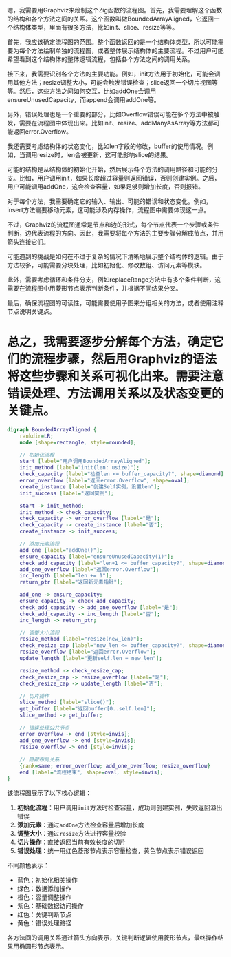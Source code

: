 嗯，我需要用Graphviz来绘制这个Zig函数的流程图。首先，我需要理解这个函数的结构和各个方法之间的关系。这个函数叫做BoundedArrayAligned，它返回一个结构体类型，里面有很多方法，比如init、slice、resize等等。

首先，我应该确定流程图的范围。整个函数返回的是一个结构体类型，所以可能需要为每个方法绘制单独的流程图，或者整体展示结构体的主要流程。不过用户可能希望看到这个结构体的整体逻辑流程，包括各个方法之间的调用关系。

接下来，我需要识别各个方法的主要功能。例如，init方法用于初始化，可能会调用其他方法；resize调整大小，可能会触发错误检查；slice返回一个切片视图等等。然后，这些方法之间如何交互，比如addOne会调用ensureUnusedCapacity，而append会调用addOne等。

另外，错误处理也是一个重要的部分，比如Overflow错误可能在多个方法中被触发，需要在流程图中体现出来。比如init、resize、addManyAsArray等方法都可能返回error.Overflow。

我还需要考虑结构体的状态变化，比如len字段的修改，buffer的使用情况。例如，当调用resize时，len会被更新，这可能影响slice的结果。

可能的结构是从结构体的初始化开始，然后展示各个方法的调用路径和可能的分支。比如，用户调用init，如果长度超过容量则返回错误，否则创建实例。之后，用户可能调用addOne，这会检查容量，如果足够则增加长度，否则报错。

对于每个方法，我需要确定它的输入、输出、可能的错误和状态变化。例如，insert方法需要移动元素，这可能涉及内存操作，流程图中需要体现这一点。

不过，Graphviz的流程图通常是节点和边的形式，每个节点代表一个步骤或条件判断，边代表流程的方向。因此，我需要将每个方法的主要步骤分解成节点，并用箭头连接它们。

可能遇到的挑战是如何在不过于复杂的情况下清晰地展示整个结构体的逻辑。由于方法较多，可能需要分块处理，比如初始化、修改数组、访问元素等模块。

此外，需要考虑循环和条件分支，例如replaceRange方法中有多个条件判断，这需要在流程图中用菱形节点表示判断条件，并根据不同结果分叉。

最后，确保流程图的可读性，可能需要使用子图来分组相关的方法，或者使用注释节点说明关键点。

总之，我需要逐步分解每个方法，确定它们的流程步骤，然后用Graphviz的语法将这些步骤和关系可视化出来。需要注意错误处理、方法调用关系以及状态变更的关键点。
================================================
```dot
digraph BoundedArrayAligned {
    rankdir=LR;
    node [shape=rectangle, style=rounded];

    // 初始化流程
    start [label="用户调用BoundedArrayAligned"];
    init_method [label="init(len: usize)"];
    check_capacity [label="检查len <= buffer_capacity?", shape=diamond];
    error_overflow [label="返回error.Overflow", shape=oval];
    create_instance [label="创建Self实例，设置len"];
    init_success [label="返回实例"];

    start -> init_method;
    init_method -> check_capacity;
    check_capacity -> error_overflow [label="是"];
    check_capacity -> create_instance [label="否"];
    create_instance -> init_success;

    // 添加元素流程
    add_one [label="addOne()"];
    ensure_capacity [label="ensureUnusedCapacity(1)"];
    check_add_capacity [label="len+1 <= buffer_capacity?", shape=diamond];
    add_one_overflow [label="返回error.Overflow"];
    inc_length [label="len += 1"];
    return_ptr [label="返回新元素指针"];

    add_one -> ensure_capacity;
    ensure_capacity -> check_add_capacity;
    check_add_capacity -> add_one_overflow [label="是"];
    check_add_capacity -> inc_length [label="否"];
    inc_length -> return_ptr;

    // 调整大小流程
    resize_method [label="resize(new_len)"];
    check_resize_cap [label="new_len <= buffer_capacity?", shape=diamond];
    resize_overflow [label="返回error.Overflow"];
    update_length [label="更新self.len = new_len"];

    resize_method -> check_resize_cap;
    check_resize_cap -> resize_overflow [label="是"];
    check_resize_cap -> update_length [label="否"];

    // 切片操作
    slice_method [label="slice()"];
    get_buffer [label="返回buffer[0..self.len]"];
    slice_method -> get_buffer;

    // 错误处理公共节点
    error_overflow -> end [style=invis];
    add_one_overflow -> end [style=invis];
    resize_overflow -> end [style=invis];
    
    // 隐藏布局关系
    {rank=same; error_overflow; add_one_overflow; resize_overflow}
    end [label="流程结束", shape=oval, style=invis];
}
``` 

该流程图展示了以下核心逻辑：

1. **初始化流程**：用户调用`init`方法时检查容量，成功则创建实例，失败返回溢出错误
2. **添加元素**：通过`addOne`方法检查容量后增加长度
3. **调整大小**：通过`resize`方法进行容量校验
4. **切片操作**：直接返回当前有效长度的切片
5. **错误处理**：统一用红色菱形节点表示容量检查，黄色节点表示错误返回

不同颜色表示：
- 蓝色：初始化相关操作
- 绿色：数据添加操作
- 橙色：容量调整操作
- 紫色：基础数据访问操作
- 红色：关键判断节点
- 黄色：错误处理路径

各方法间的调用关系通过箭头方向表示，关键判断逻辑使用菱形节点，最终操作结果用椭圆形节点表示。